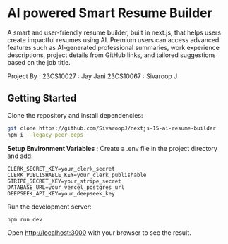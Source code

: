# AI powered Smart Resume Builder

A smart and user-friendly resume builder, built in next.js, that helps users create impactful resumes using AI. Premium users can access advanced features such as AI-generated professional summaries, work experience descriptions, project details from GitHub links, and tailored suggestions based on the job title.

Project By :
23CS10027 : Jay Jani
23CS10067 : Sivaroop J

## Getting Started

Clone the repository and install dependencies:

```bash
git clone https://github.com/SivaroopJ/nextjs-15-ai-resume-builder
npm i --legacy-peer-deps
```

**Setup Environment Variables :** Create a .env file in the project directory and add:
```env
CLERK_SECRET_KEY=your_clerk_secret
CLERK_PUBLISHABLE_KEY=your_clerk_publishable
STRIPE_SECRET_KEY=your_stripe_secret
DATABASE_URL=your_vercel_postgres_url
DEEPSEEK_API_KEY=your_deepseek_key
```

Run the development server:

```bash
npm run dev
```

Open [http://localhost:3000](http://localhost:3000) with your browser to see the result.
